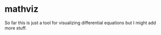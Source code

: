 # mathviz
So far this is just a tool for visualizing differential equations but I might add more stuff.
